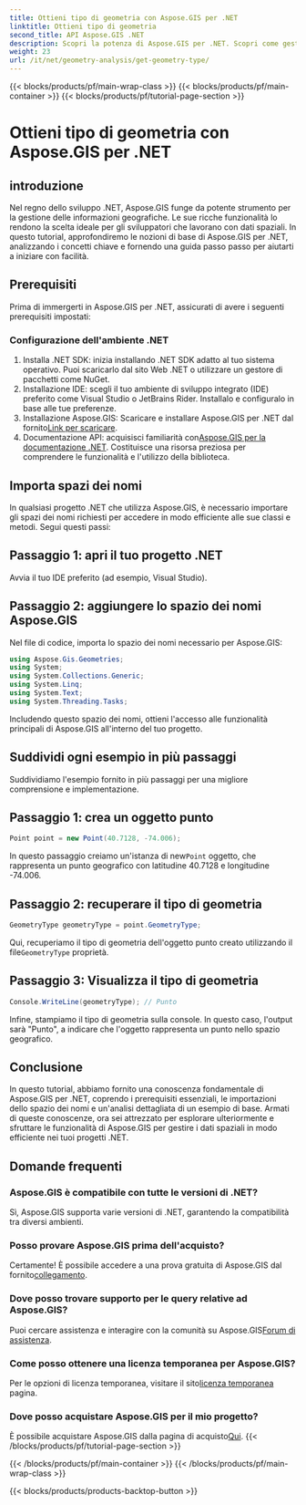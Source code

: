 ```yaml
---
title: Ottieni tipo di geometria con Aspose.GIS per .NET
linktitle: Ottieni tipo di geometria
second_title: API Aspose.GIS .NET
description: Scopri la potenza di Aspose.GIS per .NET. Scopri come gestire i dati spaziali in modo efficiente nei tuoi progetti .NET con questo tutorial completo.
weight: 23
url: /it/net/geometry-analysis/get-geometry-type/
---
```


{{< blocks/products/pf/main-wrap-class >}}
{{< blocks/products/pf/main-container >}}
{{< blocks/products/pf/tutorial-page-section >}}

# Ottieni tipo di geometria con Aspose.GIS per .NET

## introduzione
Nel regno dello sviluppo .NET, Aspose.GIS funge da potente strumento per la gestione delle informazioni geografiche. Le sue ricche funzionalità lo rendono la scelta ideale per gli sviluppatori che lavorano con dati spaziali. In questo tutorial, approfondiremo le nozioni di base di Aspose.GIS per .NET, analizzando i concetti chiave e fornendo una guida passo passo per aiutarti a iniziare con facilità.
## Prerequisiti
Prima di immergerti in Aspose.GIS per .NET, assicurati di avere i seguenti prerequisiti impostati:
### Configurazione dell'ambiente .NET
1. Installa .NET SDK: inizia installando .NET SDK adatto al tuo sistema operativo. Puoi scaricarlo dal sito Web .NET o utilizzare un gestore di pacchetti come NuGet.
2. Installazione IDE: scegli il tuo ambiente di sviluppo integrato (IDE) preferito come Visual Studio o JetBrains Rider. Installalo e configuralo in base alle tue preferenze.
3.  Installazione Aspose.GIS: Scaricare e installare Aspose.GIS per .NET dal fornito[Link per scaricare](https://releases.aspose.com/gis/net/).
4.  Documentazione API: acquisisci familiarità con[Aspose.GIS per la documentazione .NET](https://reference.aspose.com/gis/net/). Costituisce una risorsa preziosa per comprendere le funzionalità e l'utilizzo della biblioteca.

## Importa spazi dei nomi
In qualsiasi progetto .NET che utilizza Aspose.GIS, è necessario importare gli spazi dei nomi richiesti per accedere in modo efficiente alle sue classi e metodi. Segui questi passi:
## Passaggio 1: apri il tuo progetto .NET
Avvia il tuo IDE preferito (ad esempio, Visual Studio).
## Passaggio 2: aggiungere lo spazio dei nomi Aspose.GIS
Nel file di codice, importa lo spazio dei nomi necessario per Aspose.GIS:
```csharp
using Aspose.Gis.Geometries;
using System;
using System.Collections.Generic;
using System.Linq;
using System.Text;
using System.Threading.Tasks;
```
Includendo questo spazio dei nomi, ottieni l'accesso alle funzionalità principali di Aspose.GIS all'interno del tuo progetto.
## Suddividi ogni esempio in più passaggi
Suddividiamo l'esempio fornito in più passaggi per una migliore comprensione e implementazione.
## Passaggio 1: crea un oggetto punto
```csharp
Point point = new Point(40.7128, -74.006);
```
 In questo passaggio creiamo un'istanza di new`Point` oggetto, che rappresenta un punto geografico con latitudine 40.7128 e longitudine -74.006.
## Passaggio 2: recuperare il tipo di geometria
```csharp
GeometryType geometryType = point.GeometryType;
```
 Qui, recuperiamo il tipo di geometria dell'oggetto punto creato utilizzando il file`GeometryType` proprietà.
## Passaggio 3: Visualizza il tipo di geometria
```csharp
Console.WriteLine(geometryType); // Punto
```
Infine, stampiamo il tipo di geometria sulla console. In questo caso, l'output sarà "Punto", a indicare che l'oggetto rappresenta un punto nello spazio geografico.

## Conclusione
In questo tutorial, abbiamo fornito una conoscenza fondamentale di Aspose.GIS per .NET, coprendo i prerequisiti essenziali, le importazioni dello spazio dei nomi e un'analisi dettagliata di un esempio di base. Armati di queste conoscenze, ora sei attrezzato per esplorare ulteriormente e sfruttare le funzionalità di Aspose.GIS per gestire i dati spaziali in modo efficiente nei tuoi progetti .NET.
## Domande frequenti
### Aspose.GIS è compatibile con tutte le versioni di .NET?
Sì, Aspose.GIS supporta varie versioni di .NET, garantendo la compatibilità tra diversi ambienti.
### Posso provare Aspose.GIS prima dell'acquisto?
 Certamente! È possibile accedere a una prova gratuita di Aspose.GIS dal fornito[collegamento](https://releases.aspose.com/).
### Dove posso trovare supporto per le query relative ad Aspose.GIS?
 Puoi cercare assistenza e interagire con la comunità su Aspose.GIS[Forum di assistenza](https://forum.aspose.com/c/gis/33).
### Come posso ottenere una licenza temporanea per Aspose.GIS?
 Per le opzioni di licenza temporanea, visitare il sito[licenza temporanea](https://purchase.aspose.com/temporary-license/) pagina.
### Dove posso acquistare Aspose.GIS per il mio progetto?
 È possibile acquistare Aspose.GIS dalla pagina di acquisto[Qui](https://purchase.aspose.com/buy).
{{< /blocks/products/pf/tutorial-page-section >}}

{{< /blocks/products/pf/main-container >}}
{{< /blocks/products/pf/main-wrap-class >}}

{{< blocks/products/products-backtop-button >}}
